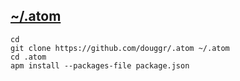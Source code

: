 ## [~/.atom](https://atom.io)

```shell
cd
git clone https://github.com/douggr/.atom ~/.atom
cd .atom
apm install --packages-file package.json
```
